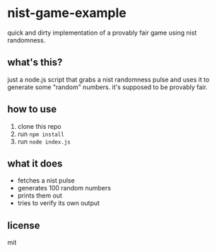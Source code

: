 # nist-game-example

quick and dirty implementation of a provably fair game using nist randomness.

## what's this?

just a node.js script that grabs a nist randomness pulse and uses it to generate some "random" numbers. it's supposed to be provably fair.

## how to use

1. clone this repo
2. run `npm install`
3. run `node index.js`

## what it does

- fetches a nist pulse
- generates 100 random numbers
- prints them out
- tries to verify its own output

## license

mit

